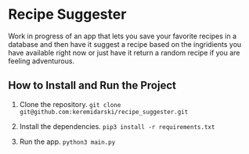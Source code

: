 # Recipe Suggester

Work in progress of an app that lets you save your favorite recipes in a database and then have it suggest a recipe based on the ingridients you have available right now or just have it return a random recipe if you are feeling adventurous.

## How to Install and Run the Project

1. Clone the repository.
  `git clone git@github.com:keremidarski/recipe_suggester.git`

2. Install the dependencies.
  `pip3 install -r requirements.txt`

3. Run the app.
  `python3 main.py`
